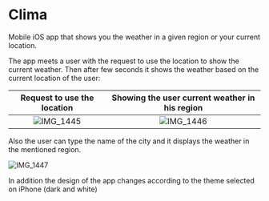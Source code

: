 # Clima
Mobile iOS app that shows you the weather in a given region or your current location.

The app meets a user with the request to use the location to show the current weather.
Then after few seconds it shows the weather based on the current location of the user:

Request to use the location       |   Showing the user current weather in his region
:--------------------------------:|:------------------------------------------------:
![IMG_1445](https://user-images.githubusercontent.com/121186235/236451904-0f7d0727-6565-4040-8c8e-9290f01d2383.PNG)   |   ![IMG_1446](https://user-images.githubusercontent.com/121186235/236452074-948ce67f-d3fd-4cb5-90ae-68a076f03302.PNG)

Also the user can type the name of the city and it displays the weather in the mentioned region.

![IMG_1447](https://user-images.githubusercontent.com/121186235/236452214-7dd507b3-0a41-42c3-9c3c-351e76a99f6d.PNG)

In addition the design of the app changes according to the theme selected on iPhone (dark and white)
